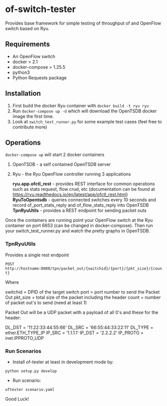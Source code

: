 # of-switch-tester

Provides base framework for simple testing of throughput of and OpenFlow
switch based on Ryu.

## Requirements

- An OpenFlow switch
- docker  > 2.1
- docker-compose > 1.25.5
- python3
- Python Requests package

## Installation

1.  First build the docker Ryu container with
`docker build -t ryu ryu`
2.  Run `docker-compose up -d` which will download the OpenTSDB docker
image the first time.
3.  Look at `switch_test_runner.py` for some example test cases (feel free
to contribute more)

## Operations

`docker-compose up` will start 2 docker containers

1.  OpenTSDB - a self contained OpenTSDB server
2.  Ryu - the Ryu OpenFlow controller running 3 applications
    
    **ryu.app.ofctl_rest** - provides REST interface for common operations such
    as stats request, flow crud, etc (documentation can be found at
    https://ryu.readthedocs.io/en/latest/app/ofctl_rest.html)
    **RyuToOpentsdb** - queries connected switches every 10 seconds and record
    of_port_stats_reply and of_flow_stats_reply into OpenTSDB
    **TpnRyuUtils** - provides a REST endpoint for sending packet outs
    
Once the containers are running point your OpenFlow switch at the Ryu 
container on port 6653 (can be changed in docker-compose).  Then run your
switch_test_runner.py and watch the pretty graphs in OpenTSDB.

### TpnRyuUtils

Provides a single rest endpoint

`POST http://hostname:8080/tpn/packet_out/{switchid}/{port}/{pkt_size}/{count}`

Where

switchid = DPID of the target switch
port = port number to send the Packet Out
pkt_size = total size of the packet including the header
count = number of packet out's to send (need at least 1)

Packet Out will be a UDP packet with a payload of all 0's and these for
the header:

DL_DST = '11:22:33:44:55:66'
DL_SRC = '66:55:44:33:22:11'
DL_TYPE = ether.ETH_TYPE_IP
IP_SRC = '1.1.1.1'
IP_DST = '2.2.2.2'
IP_PROTO = inet.IPPROTO_UDP

### Run Scenarios
- Install of-tester at least in development mode by:

`python setup.py develop`

- Run scenario:

`oftester scenario.yaml`

Good Luck! 